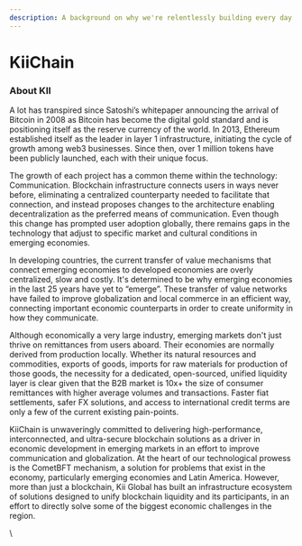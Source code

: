 ```yaml
---
description: A background on why we're relentlessly building every day.
---
```


# KiiChain

### About KII

A lot has transpired since Satoshi’s whitepaper announcing the arrival of Bitcoin in 2008 as Bitcoin has become the digital gold standard and is positioning itself as the reserve currency of the world. In 2013, Ethereum established itself as the leader in layer 1 infrastructure, initiating the cycle of growth among web3 businesses. Since then, over 1 million tokens have been publicly launched, each with their unique focus.

The growth of each project has a common theme within the technology: Communication. Blockchain infrastructure connects users in ways never before, eliminating a centralized counterparty needed to facilitate that connection, and instead proposes changes to the architecture enabling decentralization as the preferred means of communication. Even though this change has prompted user adoption globally, there remains gaps in the technology that adjust to specific market and cultural conditions in emerging economies.&#x20;

In developing countries, the current transfer of value mechanisms that connect emerging economies to developed economies are overly centralized, slow and costly. It's determined to be why emerging economies in the last 25 years have yet to “emerge”. These transfer of value networks have failed to improve globalization and local commerce in an efficient way, connecting important economic counterparts in order to create uniformity in how they communicate.&#x20;

Although economically a very large industry, emerging markets don't just thrive on remittances from users aboard. Their economies are normally derived from production locally. Whether its natural resources and commodities, exports of goods, imports for raw materials for production of those goods, the necessity for a dedicated, open-sourced, unified liquidity layer is clear given that the B2B market is 10x+ the size of consumer remittances with higher average volumes and transactions. Faster fiat settlements, safer FX solutions, and access to international credit terms are only a few of the current existing  pain-points.&#x20;

KiiChain is unwaveringly committed to delivering high-performance, interconnected, and ultra-secure blockchain solutions as a driver in economic development in emerging markets in an effort to improve communication and globalization. At the heart of our technological prowess is the CometBFT mechanism, a solution for problems that exist in the economy, particularly emerging economies and Latin America. However, more than just a blockchain, Kii Global has built an infrastructure ecosystem of solutions designed to unify blockchain liquidity and its participants, in an effort to directly solve some of the biggest economic challenges in the region.

\
